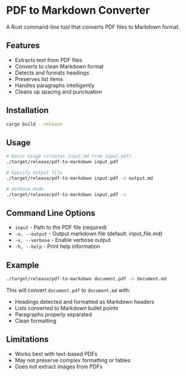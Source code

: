 # PDF to Markdown Converter

A Rust command-line tool that converts PDF files to Markdown format.

## Features

- Extracts text from PDF files
- Converts to clean Markdown format
- Detects and formats headings
- Preserves list items
- Handles paragraphs intelligently
- Cleans up spacing and punctuation

## Installation

```bash
cargo build --release
```

## Usage

```bash
# Basic usage (creates input.md from input.pdf)
./target/release/pdf-to-markdown input.pdf

# Specify output file
./target/release/pdf-to-markdown input.pdf -o output.md

# Verbose mode
./target/release/pdf-to-markdown input.pdf -v
```

## Command Line Options

- `input` - Path to the PDF file (required)
- `-o, --output` - Output markdown file (default: input_file.md)
- `-v, --verbose` - Enable verbose output
- `-h, --help` - Print help information

## Example

```bash
./target/release/pdf-to-markdown document.pdf -o document.md
```

This will convert `document.pdf` to `document.md` with:
- Headings detected and formatted as Markdown headers
- Lists converted to Markdown bullet points
- Paragraphs properly separated
- Clean formatting

## Limitations

- Works best with text-based PDFs
- May not preserve complex formatting or tables
- Does not extract images from PDFs